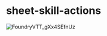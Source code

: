 # sheet-skill-actions

![FoundryVTT_gXx4SEfnUz](https://user-images.githubusercontent.com/478289/146876931-e4c97f10-7508-46f7-a949-f29f670d9068.png)
